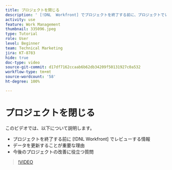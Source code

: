 ```yaml
---
title: プロジェクトを閉じる
description: ' [!DNL  Workfront] でプロジェクトを終了する前に、プロジェクトでレビューする情報と、データ更新が重要な理由を説明します。'
activity: use
feature: Work Management
thumbnail: 335096.jpeg
type: Tutorial
role: User
level: Beginner
team: Technical Marketing
jira: KT-8783
hide: true
doc-type: video
source-git-commit: d17df7162ccaab6b62db34209f50131927c0a532
workflow-type: tm+mt
source-wordcount: '58'
ht-degree: 100%

---
```


# プロジェクトを閉じる

このビデオでは、以下について説明します。

* プロジェクトを終了する前に [!DNL Workfront] でレビューする情報
* データを更新することが重要な理由
* 今後のプロジェクトの改善に役立つ質問

>[!VIDEO](https://video.tv.adobe.com/v/335096/?quality=12&learn=on&enablevpops)

<!---
This video is confusing. We have heard multiple complaints that it doesn't show how to actually change the project to Complete. "Change the project status to complete" covers the same material in more depth and clarity, so we've removed this tutorial from the TOC and redirected it's URL to point to "Change the project status to complete".
--->
